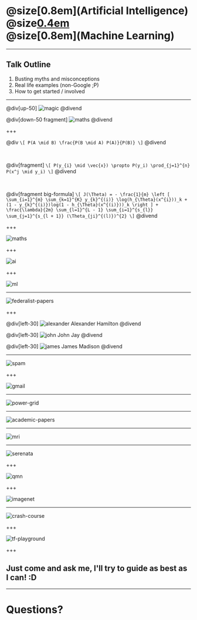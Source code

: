 # @size[0.8em](Artificial Intelligence) <br> @size[0.4em](&) <br> @size[0.8em](Machine Learning)

---

## Talk Outline

1. Busting myths and misconceptions
2. Real life examples (non-Google ;P)
3. How to get started / involved

---

@div[up-50]
![magic](images/magic.gif)
@divend

@div[down-50 fragment]
![maths](images/maths.gif)
@divend

+++

@div
`\[
    P(A \mid B) \frac{P(B \mid A) P(A)}{P(B)}
\]`
@divend

<br>

@div[fragment]
`\[
    P(y_{i} \mid \vec{x}) \propto P(y_i) \prod_{j=1}^{n} P(x^j \mid y_i)
\]`
@divend

<br>

@div[fragment big-formula]
`\[
    J(\Theta) = - \frac{1}{m} \left [ \sum_{i=1}^{m} \sum_{k=1}^{K} y_{k}^{(i)} \log(h_{\Theta}(x^{i}))_k + (1 - y_{k}^{(i)})log(1 - h_{\Theta}(x^{(i)}))_k \right ] + \frac{\lambda}{2m} \sum_{l=1}^{L - 1} \sum_{i=1}^{s_{l}} \sum_{j=1}^{s_{l + 1}} (\Theta_{ji}^{(l)})^{2}
\]`
@divend

+++

![maths](images/data_cabinets.jpg)

+++

![ai](images/ai.jpg)

+++

![ml](images/ml.png)

---

![federalist-papers](images/federalist-papers.jpg)

+++

@div[left-30]
![alexander](images/alexander.jpg)
Alexander Hamilton
@divend

@div[left-30]
![john](images/john.jpg)
John Jay
@divend

@div[left-30]
![james](images/james.jpg)
James Madison
@divend

---

![spam](images/spam.jpg)

+++

![gmail](images/gmail.jpeg)

---

![power-grid](images/power-grid.jpg)

---

![academic-papers](images/papers.jpeg)

---

![mri](images/mri.jpg)

---

![serenata](images/serenata.png)

+++

![qmn](images/qmn.png)

+++

![imagenet](images/imagenet.png)

---

![crash-course](images/ml-crash-course.png)

+++

![tf-playground](images/tf-playground.png)

+++

## Just come and ask me, I'll try to guide as best as I can! :D

---

# Questions?
